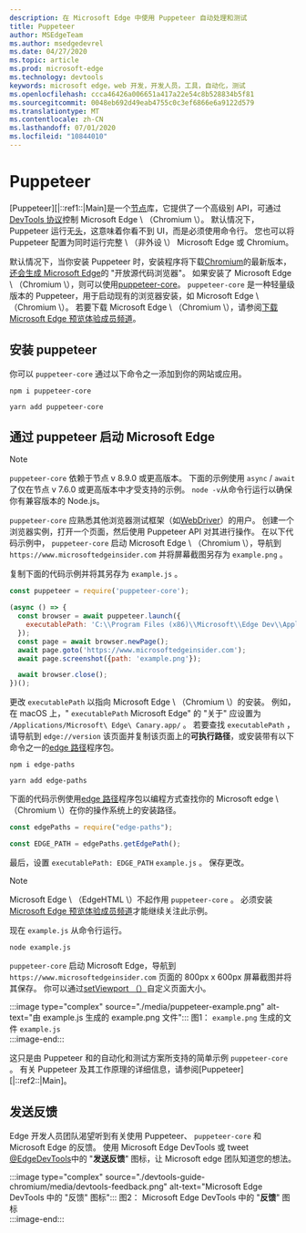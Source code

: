 ```yaml
---
description: 在 Microsoft Edge 中使用 Puppeteer 自动处理和测试
title: Puppeteer
author: MSEdgeTeam
ms.author: msedgedevrel
ms.date: 04/27/2020
ms.topic: article
ms.prod: microsoft-edge
ms.technology: devtools
keywords: microsoft edge，web 开发，开发人员，工具，自动化，测试
ms.openlocfilehash: ccca46426a006651a417a22e54c8b528834b5f81
ms.sourcegitcommit: 0048eb692d49eab4755c0c3ef6866e6a9122d579
ms.translationtype: MT
ms.contentlocale: zh-CN
ms.lasthandoff: 07/01/2020
ms.locfileid: "10844010"
---
```

# Puppeteer  

[Puppeteer][|::ref1::|Main]是一个[节点][NodejsMain]库，它提供了一个高级别 API，可通过[DevTools 协议][GithubChromedevtoolsProtocol]控制 Microsoft Edge \ （Chromium \）。  默认情况下，Puppeteer 运行无[头][WikiHeadlessBrowser]，这意味着你看不到 UI，而是必须使用命令行。  您也可以将 Puppeteer 配置为同时运行完整 \ （非外设 \） Microsoft Edge 或 Chromium。  

默认情况下，当你安装 Puppeteer 时，安装程序将下载[Chromium][ChromiumHome]的最新版本，[还会生成 Microsoft Edge][MicrosoftBlogsWindowsExperience20181206]的 "开放源代码浏览器"。  如果安装了 Microsoft Edge \ （Chromium \），则可以使用[puppeteer-core][PuppeteerApivscore]。  `puppeteer-core` 是一种轻量级版本的 Puppeteer，用于启动现有的浏览器安装，如 Microsoft Edge \ （Chromium \）。  若要下载 Microsoft Edge \ （Chromium \），请参阅[下载 Microsoft Edge 预览体验成员频道][MicrosoftedgeinsiderDownload]。

## 安装 puppeteer  

你可以 `puppeteer-core` 通过以下命令之一添加到你的网站或应用。  

```shell
npm i puppeteer-core
```  

```shell
yarn add puppeteer-core
```  

## 通过 puppeteer 启动 Microsoft Edge  

> [!NOTE]
> `puppeteer-core` 依赖于节点 v 8.9.0 或更高版本。  下面的示例使用 `async` / `await` 了仅在节点 v 7.6.0 或更高版本中才受支持的示例。  `node -v`从命令行运行以确保你有兼容版本的 Node.js。  

`puppeteer-core` 应熟悉其他浏览器测试框架（如[WebDriver][WebDriverEdgehtmlMain]）的用户。  创建一个浏览器实例，打开一个页面，然后使用 Puppeteer API 对其进行操作。  在以下代码示例中， `puppeteer-core` 启动 Microsoft Edge \ （Chromium \），导航到 `https://www.microsoftedgeinsider.com` 并将屏幕截图另存为 `example.png` 。  

复制下面的代码示例并将其另存为 `example.js` 。  

```javascript
const puppeteer = require('puppeteer-core');

(async () => {
  const browser = await puppeteer.launch({
    executablePath: 'C:\\Program Files (x86)\\Microsoft\\Edge Dev\\Application\\msedge.exe'
  });
  const page = await browser.newPage();
  await page.goto('https://www.microsoftedgeinsider.com');
  await page.screenshot({path: 'example.png'});

  await browser.close();
})();
```  

更改 `executablePath` 以指向 Microsoft Edge \ （Chromium \）的安装。  例如，在 macOS 上，" `executablePath` Microsoft Edge" 的 "关于" 应设置为 `/Applications/Microsoft\ Edge\ Canary.app/` 。  若要查找 `executablePath` ，请导航到 `edge://version` 该页面并复制该页面上的**可执行路径**，或安装带有以下命令之一的[edge 路径][npmEdgePaths]程序包。  

```shell
npm i edge-paths
```  

```shell
yarn add edge-paths
```  
 
下面的代码示例使用[edge 路径][npmEdgePaths]程序包以编程方式查找你的 Microsoft edge \ （Chromium \）在你的操作系统上的安装路径。

```javascript
const edgePaths = require("edge-paths");

const EDGE_PATH = edgePaths.getEdgePath();
```

最后，设置 `executablePath: EDGE_PATH` `example.js` 。  保存更改。  

> [!NOTE]
> Microsoft Edge \ （EdgeHTML \）不起作用 `puppeteer-core` 。  必须安装[Microsoft Edge 预览体验成员频道][MicrosoftedgeinsiderDownload]才能继续关注此示例。  

现在 `example.js` 从命令行运行。  

```shell
node example.js
```  

`puppeteer-core` 启动 Microsoft Edge，导航到 `https://www.microsoftedgeinsider.com` 页面的 800px x 600px 屏幕截图并将其保存。  你可以通过[setViewport （）][PuppeteerApipagesetviewport]自定义页面大小。  

:::image type="complex" source="./media/puppeteer-example.png" alt-text="由 example.js 生成的 example.png 文件":::
   图1： `example.png` 生成的文件 `example.js`  
:::image-end:::  

<!--  
> ##### Figure 1  
> The `example.png` file produced by `example.js`  
> ![The example.png file produced by example.js](./media/puppeteer-example.png)  
-->  

这只是由 Puppeteer 和的自动化和测试方案所支持的简单示例 `puppeteer-core` 。  有关 Puppeteer 及其工作原理的详细信息，请参阅[Puppeteer][|::ref2::|Main]。  

## 发送反馈  

Edge 开发人员团队渴望听到有关使用 Puppeteer、 `puppeteer-core` 和 Microsoft Edge 的反馈。  使用 Microsoft Edge DevTools 或 tweet [@EdgeDevTools][TwitterIntentTweetEdgedevtools]中的 "**发送反馈**" 图标，让 Microsoft edge 团队知道您的想法。  


:::image type="complex" source="./devtools-guide-chromium/media/devtools-feedback.png" alt-text="Microsoft Edge DevTools 中的 "反馈" 图标":::
   图2： Microsoft Edge DevTools 中的 "**反馈**" 图标  
:::image-end:::  

<!--  
> ##### Figure 2  
> The **Feedback** icon in the Microsoft Edge DevTools  
> ![The Feedback icon in the Microsoft Edge DevTools](./devtools-guide-chromium/media/devtools-feedback.png)  
-->  

<!--## See also  

*   [WebDriver (Chromium)][WebdriverChromiumMain]  
*   [WebDriver (EdgeHTML)][WebdriverEdgehtmlMain]  
*   [Chrome DevTools Protocol Viewer on GitHub][GithubChromedevtoolsProtocol]  
*   [Microsoft Edge: Making the web better through more open source collaboration on Microsoft Experience Blog][MicrosoftBlogsWindowsExperience20181206]  
*   [Download Microsoft Edge Insider Channels][MicrosoftedgeinsiderDownload]  
*   [Chromium on The Chromium Projects][ChromiumHome]  
*   [Node.js][NodejsMain]  
*   [Puppeteer][PuppeteerMain]  
*   [puppeteer vs. puppeteer-core][PuppeteerApivscore]  
*   [page.setViewport() on Puppeteer][PuppeteerApipagesetviewport]  
*   [Headless browser on Wikipedia][WikiHeadlessBrowser]  -->  

<!-- image links -->  

<!-- links -->  

[WebdriverChromiumMain]: ./webdriver-chromium.md "WebDriver (Chromium)"  
[WebdriverEdgehtmlMain]: ./webdriver.md "WebDriver (EdgeHTML)"  

[GithubChromedevtoolsProtocol]: https://chromedevtools.github.io/devtools-protocol "Chrome DevTools 协议查看器 |GitHub"  

[MicrosoftBlogsWindowsExperience20181206]: https://blogs.windows.com/windowsexperience/2018/12/06/microsoft-edge-making-the-web-better-through-more-open-source-collaboration "Microsoft Edge：通过更多打开源协作提高 web 效果 |Microsoft 体验博客"  

[MicrosoftedgeinsiderDownload]: https://www.microsoftedgeinsider.com/download "下载 Microsoft Edge 预览体验成员频道"  

[ChromiumHome]: https://www.chromium.org/Home "Chromium |Chromium 项目"  

[NodejsMain]: https://nodejs.org "Node.js"  

[npmEdgePaths]: https://www.npmjs.com/package/edge-paths "npm |边缘路径"

[PuppeteerMain]: https://pptr.dev "Puppeteer"  
[PuppeteerApivscore]: https://pptr.dev/#?product=Puppeteer&version=v2.0.0&show=api-puppeteer-vs-puppeteer-core "puppeteer 与 puppeteer-核心 |Puppeteer"  
[PuppeteerApipagesetviewport]: https://pptr.dev/#?product=Puppeteer&version=v2.0.0&show=api-pagesetviewportviewport "setViewport （视口） |Puppeteer"  

[TwitterIntentTweetEdgedevtools]: https://twitter.com/intent/tweet?text=@EdgeDevTools "@EdgeDevTools 发布 Tweet |Twitter"  

[WikiHeadlessBrowser]: https://en.wikipedia.org/wiki/Headless_browser "无外设浏览器 |科"  
